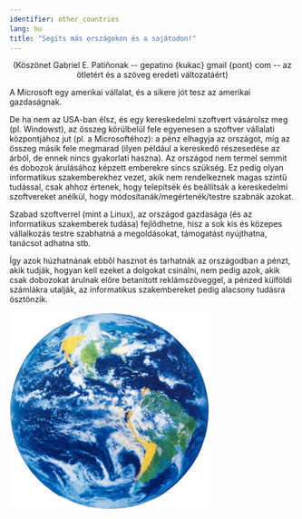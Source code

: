 ```yaml
---
identifier: other_countries
lang: hu
title: "Segíts más országokon és a sajátodon!"
---
```


<center>(Köszönet Gabriel E. Patiñonak -- gepatino {kukac} gmail {pont} com -- az ötletért és a szöveg eredeti változatáért) </center>

A Microsoft egy amerikai vállalat, és a sikere jót tesz az amerikai gazdaságnak.

De ha nem az USA-ban élsz, és egy kereskedelmi szoftvert vásárolsz meg (pl. Windowst), az összeg körülbelül fele egyenesen a szoftver vállalati központjához jut (pl. a Microsoftéhoz): a pénz elhagyja az országot, míg az összeg másik fele megmarad (ilyen például a kereskedő részesedése az árból, de ennek nincs gyakorlati haszna). Az országod nem termel semmit és dobozok árulásához képzett emberekre sincs szükség. Ez pedig olyan informatikus szakemberekhez vezet, akik nem rendelkeznek magas szintű tudással, csak ahhoz értenek, hogy telepítsék és beállítsák a kereskedelmi szoftvereket anélkül, hogy módosítanák/megértenék/testre szabnák azokat.

Szabad szoftverrel (mint a Linux), az országod gazdasága (és az informatikus szakemberek tudása) fejlődhetne, hisz a sok kis és közepes vállalkozás testre szabhatná a megoldásokat, támogatást nyújthatna, tanácsot adhatna stb.

Így azok húzhatnának ebből hasznot és tarhatnák az országodban a pénzt, akik tudják, hogyan kell ezeket a dolgokat csinálni, nem pedig azok, akik csak dobozokat árulnak előre betanított reklámszöveggel, a pénzed külföldi számlákra utalják, az informatikus szakembereket pedig alacsony tudásra ösztönzik.

<img src="/img/earth.png" />




